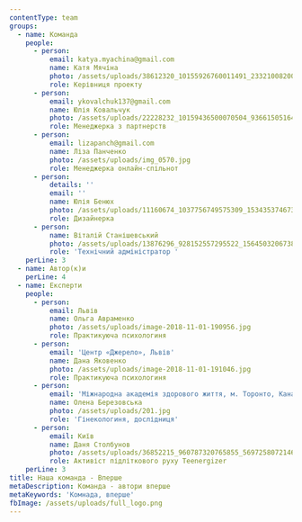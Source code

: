 ```yaml
---
contentType: team
groups:
  - name: Команда
    people:
      - person:
          email: katya.myachina@gmail.com
          name: Катя Мячіна
          photo: /assets/uploads/38612320_10155926760011491_2332100820058767360_n.jpg
          role: Керівниця проекту
      - person:
          email: ykovalchuk137@gmail.com
          name: Юлія Ковальчук
          photo: /assets/uploads/22228232_10159436500070504_936615051645064541_n.jpg
          role: Менеджерка з партнерств
      - person:
          email: lizapanch@gmail.com
          name: Ліза Панченко
          photo: /assets/uploads/img_0570.jpg
          role: Менеджерка онлайн-спільнот
      - person:
          details: ''
          email: ''
          name: Юлія Бенюх
          photo: /assets/uploads/11160674_1037756749575309_1534353746737673711_n.jpg
          role: Дизайнерка
      - person:
          name: Віталій Станішевський
          photo: /assets/uploads/13876296_928152557295522_156450320673897050_n.jpg
          role: 'Технічний адміністратор '
    perLine: 3
  - name: Автор(к)и
    perLine: 4
  - name: Експерти
    people:
      - person:
          email: Львів
          name: Ольга Авраменко
          photo: /assets/uploads/image-2018-11-01-190956.jpg
          role: Практикуюча психологиня
      - person:
          email: 'Центр «Джерело», Львів'
          name: Дана Яковенко
          photo: /assets/uploads/image-2018-11-01-191046.jpg
          role: Практикуюча психологиня
      - person:
          email: 'Міжнародна академія здорового життя, м. Торонто, Канада'
          name: Олена Березовська
          photo: /assets/uploads/201.jpg
          role: 'Гінекологиня, дослідниця'
      - person:
          email: Київ
          name: Даня Столбунов
          photo: /assets/uploads/36852215_960787320765855_5697258072146182144_n.jpg
          role: Активіст підліткового руху Teenergizer
    perLine: 3
title: Наша команда - Вперше
metaDescription: Команда - автори вперше
metaKeywords: 'Комнада, вперше'
fbImage: /assets/uploads/full_logo.png
---
```


